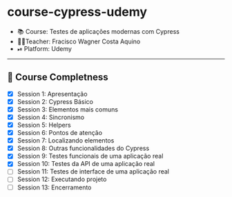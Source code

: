 # course-cypress-udemy

- 📚 Course: Testes de aplicações modernas com Cypress
- 👨‍🏫Teacher: Fracisco Wagner Costa Aquino
- ⏯ Platform: Udemy

---

## 🐾 Course Completness

- [X] Session 1: Apresentação
- [X] Session 2: Cypress Básico
- [X] Session 3: Elementos mais comuns
- [X] Session 4: Sincronismo
- [X] Session 5: Helpers
- [X] Session 6: Pontos de atenção
- [X] Session 7: Localizando elementos
- [X] Session 8: Outras funcionalidades do Cypress
- [X] Session 9: Testes funcionais de uma aplicação real
- [X] Session 10: Testes da API de uma aplicação real
- [ ] Session 11: Testes de interface de uma aplicação real
- [ ] Session 12: Executando projeto
- [ ] Session 13: Encerramento
